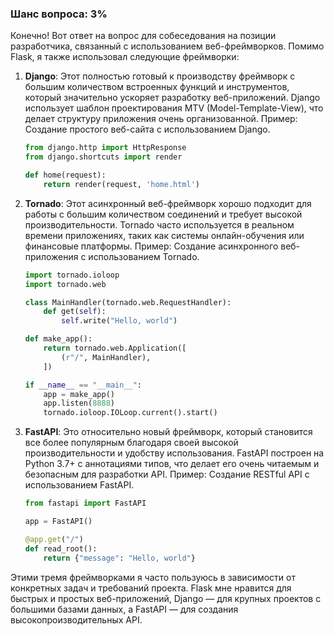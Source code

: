 ### Шанс вопроса: 3%

Конечно! Вот ответ на вопрос для собеседования на позиции разработчика, связанный с использованием веб-фреймворков. Помимо Flask, я также использовал следующие фреймворки:

1. **Django**: Этот полностью готовый к производству фреймворк с большим количеством встроенных функций и инструментов, который значительно ускоряет разработку веб-приложений. Django использует шаблон проектирования MTV (Model-Template-View), что делает структуру приложения очень организованной.
   Пример: Создание простого веб-сайта с использованием Django.
   ```python
   from django.http import HttpResponse
   from django.shortcuts import render

   def home(request):
       return render(request, 'home.html')
   ```

2. **Tornado**: Этот асинхронный веб-фреймворк хорошо подходит для работы с большим количеством соединений и требует высокой производительности. Tornado часто используется в реальном времени приложениях, таких как системы онлайн-обучения или финансовые платформы.
   Пример: Создание асинхронного веб-приложения с использованием Tornado.
   ```python
   import tornado.ioloop
   import tornado.web

   class MainHandler(tornado.web.RequestHandler):
       def get(self):
           self.write("Hello, world")

   def make_app():
       return tornado.web.Application([
           (r"/", MainHandler),
       ])

   if __name__ == "__main__":
       app = make_app()
       app.listen(8888)
       tornado.ioloop.IOLoop.current().start()
   ```

3. **FastAPI**: Это относительно новый фреймворк, который становится все более популярным благодаря своей высокой производительности и удобству использования. FastAPI построен на Python 3.7+ с аннотациями типов, что делает его очень читаемым и безопасным для разработки API.
   Пример: Создание RESTful API с использованием FastAPI.
   ```python
   from fastapi import FastAPI

   app = FastAPI()

   @app.get("/")
   def read_root():
       return {"message": "Hello, world"}
   ```

Этими тремя фреймворками я часто пользуюсь в зависимости от конкретных задач и требований проекта. Flask мне нравится для быстрых и простых веб-приложений, Django — для крупных проектов с большими базами данных, а FastAPI — для создания высокопроизводительных API.